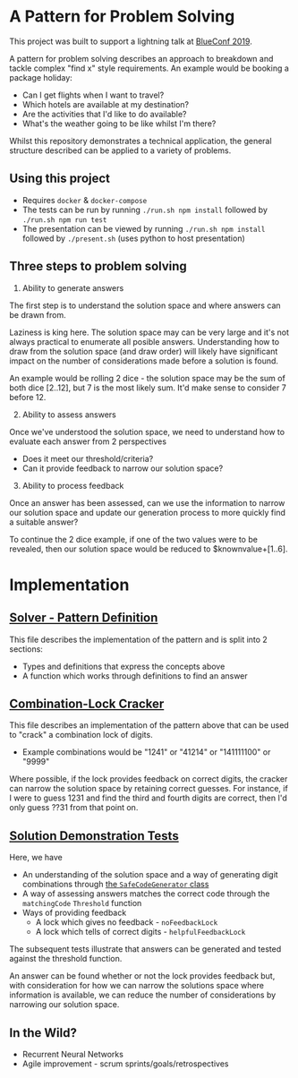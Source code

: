 # A Pattern for Problem Solving

This project was built to support a lightning talk at [BlueConf 2019](https://blueconf.co.uk/).

A pattern for problem solving describes an approach to breakdown and tackle complex "find x" style requirements. An example would be booking a package holiday:

   * Can I get flights when I want to travel?
   * Which hotels are available at my destination?
   * Are the activities that I'd like to do available?
   * What's the weather going to be like whilst I'm there?

Whilst this repository demonstrates a technical application, the general structure described can be applied to a variety of problems.

## Using this project

   * Requires `docker` & `docker-compose`
   * The tests can be run by running `./run.sh npm install` followed by `./run.sh npm run test`
   * The presentation can be viewed by running `./run.sh npm install` followed by `./present.sh` (uses python to host presentation)

## Three steps to problem solving

   1. Ability to generate answers

The first step is to understand the solution space and where answers can be drawn from. 

Laziness is king here. The solution space may can be very large and it's not always practical to enumerate all posible answers. Understanding how to draw from the solution space (and draw order) will likely have significant impact on the number of considerations made before a solution is found. 

An example would be rolling 2 dice - the solution space may be the sum of both dice [2..12], but 7 is the most likely sum. It'd make sense to consider 7 before 12.

   2. Ability to assess answers

Once we've understood the solution space, we need to understand how to evaluate each answer from 2 perspectives 

   * Does it meet our threshold/criteria?
   * Can it provide feedback to narrow our solution space?

   3. Ability to process feedback

Once an answer has been assessed, can we use the information to narrow our solution space and update our generation process to more quickly find a suitable answer?

To continue the 2 dice example, if one of the two values were to be revealed, then our solution space would be reduced to $knownvalue+[1..6].

# Implementation

## [Solver - Pattern Definition](./src/main/solver.ts)

This file describes the implementation of the pattern and is split into 2 sections:

   * Types and definitions that express the concepts above
   * A function which works through definitions to find an answer

## [Combination-Lock Cracker](./src/main/safe.ts)

This file describes an implementation of the pattern above that can be used to "crack" a combination lock of digits. 

   * Example combinations would be "1241" or "41214" or "141111100" or "9999"

Where possible, if the lock provides feedback on correct digits, the cracker can narrow the solution space by retaining correct guesses. For instance, if I were to guess 1231 and find the third and fourth digits are correct, then I'd only guess ??31 from that point on.

## [Solution Demonstration Tests](./src/test/safe.solve.ts)

Here, we have

   * An understanding of the solution space and a way of generating digit combinations through [the `SafeCodeGenerator` class](./src/main/safe.ts)
   * A way of assessing answers matches the correct code through the `matchingCode` `Threshold` function
   * Ways of providing feedback 
      * A lock which gives no feedback - `noFeedbackLock` 
      * A lock which tells of correct digits - `helpfulFeedbackLock`

The subsequent tests illustrate that answers can be generated and tested against the threshold function. 

An answer can be found whether or not the lock provides feedback but, with consideration for how we can narrow the solutions space where information is available, we can reduce the number of considerations by narrowing our solution space.


## In the Wild?

   * Recurrent Neural Networks
   * Agile improvement - scrum sprints/goals/retrospectives